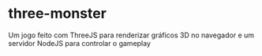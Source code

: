 # three-monster
Um jogo feito com ThreeJS para renderizar gráficos 3D no navegador e um servidor NodeJS para controlar o gameplay
